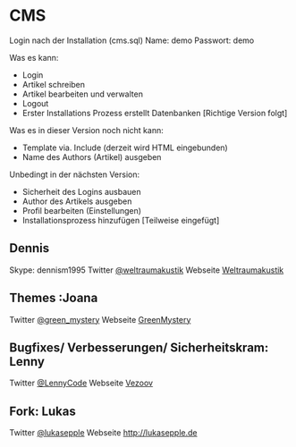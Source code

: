 # CMS
Login nach der Installation (cms.sql)
Name: demo
Passwort: demo

Was es kann:
* Login
* Artikel schreiben
* Artikel bearbeiten und verwalten
* Logout 
* Erster Installations Prozess erstellt Datenbanken [Richtige Version folgt]

Was es in dieser Version noch nicht kann: 
* Template via. Include (derzeit wird HTML eingebunden)
* Name des Authors (Artikel) ausgeben

Unbedingt in der nächsten Version:
* Sicherheit des Logins ausbauen
* Author des Artikels ausgeben
* Profil bearbeiten (Einstellungen)
* Installationsprozess hinzufügen [Teilweise eingefügt]
## Dennis
Skype: dennism1995 
Twitter [@weltraumakustik](http://twitter.com/weltraumakustik)
Webseite [Weltraumakustik](http://weltraumakustik.de)

## Themes :Joana
Twitter [@green_mystery](http://twitter.com/green_mystery)
Webseite [GreenMystery](http://green-mystery.org)

## Bugfixes/ Verbesserungen/ Sicherheitskram: Lenny
Twitter [@LennyCode](https://twitter.com/LennyCode)
Webseite [Vezoov](http://www.vezoov.com/)
## Fork: Lukas
Twitter [@lukasepple](https://twitter.com/lukasepple)
Webseite <http://lukasepple.de>
